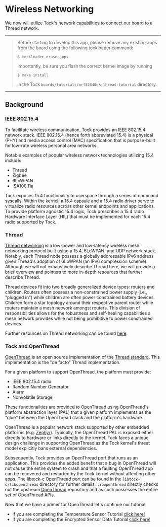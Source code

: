 # Wireless Networking

We now will utilize Tock's network capabilities to connect our board to a Thread
network.

---

> Before starting to develop this app, please remove any existing apps from the
> board using the following tockloader command:
>
> ```
> $ tockloader erase-apps
> ```
>
> Importantly, be sure you flash the correct kernel image by running
>
> ```
> $ make install
> ```
>
> in the Tock `boards/tutorials/nrf52840dk-thread-tutorial` directory.

---

## Background

### IEEE 802.15.4

To facilitate wireless communication, Tock provides an IEEE 802.15.4 network
stack. IEEE 802.15.4 (hence forth abbreviated 15.4) is a physical (PHY) and
media access control (MAC) specification that is purpose-built for low-rate
wireless personal area networks.

Notable examples of popular wireless network technologies utilizing 15.4
include:

- Thread
- Zigbee
- 6LoWPAN
- ISA100.11a

Tock exposes 15.4 functionality to userspace through a series of command
syscalls. Within the kernel, a 15.4 capsule and a 15.4 radio driver serve to
virtualize radio resources across other kernel endpoints and applications. To
provide platform agnostic 15.4 logic, Tock prescribes a 15.4 radio Hardware
Interface Layer (HIL) that must be implemented for each 15.4 radio supported by
Tock.

### Thread

[Thread networking](https://www.threadgroup.org) is a low-power and low-latency
wireless mesh networking protocol built using a 15.4, 6LoWPAN, and UDP network
stack. Notably, each Thread node possess a globally addressable IPv6 address
given Thread's adoption of 6LoWPAN (an IPv6 compression scheme). Although we
will not exhaustively describe Thread here, we will provide a brief overview and
pointers to more in-depth resources that further describe Thread.

Thread devices fit into two broadly generalized device types: routers and
children. Routers often possess a non-constrained power supply (i.e., "plugged
in") while children are often power constrained battery devices. Children form a
star topology around their respective parent router while routers maintain a
mesh network amongst routers. This division of responsibilities allows for the
robustness and self-healing capabilities a mesh network provides while not being
prohibitive to power constrained devices.

Further resources on Thread networking can be found
[here](https://openthread.io/guides/thread-primer).

### Tock and OpenThread

[OpenThread](https://github.com/openthread/openthread) is an open source
implementation of the [Thread standard](https://www.threadgroup.org/). This
implementation is the "de facto" Thread implementation.

For a given platform to support OpenThread, the platform must provide:

- IEEE 802.15.4 radio
- Random Number Generator
- Alarm
- Nonvolatile Storage

These functionalities are provided to OpenThread using OpenThread's platform
abstraction layer (PAL) that a given platform implements as the "glue" between
the OpenThread stack and the platform's hardware.

OpenThread is a popular network stack supported by other embedded platforms
(e.g. [Zephyr](https://github.com/zephyrproject-rtos/zephyr)). Typically, the
OpenThread PAL is exposed either directly to hardware or links directly to the
kernel. Tock faces a unique design challenge in supporting OpenThread as the
Tock kernel's threat model explicitly bans external dependencies.

Subsequently, Tock provides an OpenThread port that runs as an application. This
provides the added benefit that a bug in OpenThread will not cause the entire
system to crash and that a faulting OpenThread app can be recovered and
restarted by the Tock kernel without affecting other apps. The libtock-c
OpenThread port can be found in the `libtock-c/libopenthread` directory for
further details. `libopenthread` directly checks out the upstream
[OpenThread](https://github.com/openthread/openthread) repository and as such
possesses the entire set of OpenThread APIs.

Now that we have a primer for OpenThread let's continue our tutorial!

- If you are completing the Temperature Sensor Tutorial
  [click here!](./temperature-sensor/comms-app.md)
- If you are completing the Encrypted Sensor Data Tutorial
  [click here!](./encrypted-sensor-data/thread-app.md)
